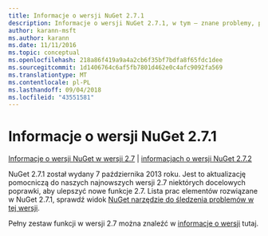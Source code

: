 ```yaml
---
title: Informacje o wersji NuGet 2.7.1
description: Informacje o wersji NuGet 2.7.1, w tym — znane problemy, poprawki, funkcje dodane i DCRs.
author: karann-msft
ms.author: karann
ms.date: 11/11/2016
ms.topic: conceptual
ms.openlocfilehash: 218a86f419a9a4a2cb6f35bf7bdfa8f65fdc1dee
ms.sourcegitcommit: 1d1406764c6af5fb7801d462e0c4afc9092fa569
ms.translationtype: MT
ms.contentlocale: pl-PL
ms.lasthandoff: 09/04/2018
ms.locfileid: "43551581"
---
```

# <a name="nuget-271-release-notes"></a>Informacje o wersji NuGet 2.7.1

[Informacje o wersji NuGet w wersji 2.7](../release-notes/nuget-2.7.md) | [informacjach o wersji NuGet 2.7.2](../release-notes/nuget-2.7.2.md)

NuGet 2.7.1 został wydany 7 października 2013 roku.  Jest to aktualizację pomocniczą do naszych najnowszych wersji 2.7 niektórych docelowych poprawki, aby ulepszyć nowe funkcje 2.7. Lista prac elementów rozwiązane w NuGet 2.7.1, sprawdź widok [NuGet narzędzie do śledzenia problemów w tej wersji](http://nuget.codeplex.com/workitem/list/advanced?keyword=&status=Closed&type=All&priority=All&release=NuGet%202.7.1&assignedTo=All&component=All&sortField=LastUpdatedDate&sortDirection=Descending&page=0).

Pełny zestaw funkcji w wersji 2.7 można znaleźć w [informacje o wersji](../release-notes/nuget-2.7.md) tutaj.
